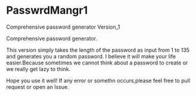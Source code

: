 # PasswrdMangr1

Comprehensive password generator Version_1

Comprehensive password generator.

This version simply takes the length of the password as input from 1 to 135 and generates you a random password. 
I believe it will make your life easier.Because sometimes we cannot think about a password to create or we really get lazy to think.

Hope you use it well!
If any error or somethn occurs,please feel free to pull request or open an Issue.
